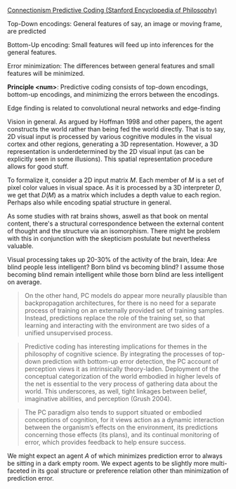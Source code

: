 

[Connectionism Predictive Coding (Stanford Encyclopedia of Philosophy)](https://plato.stanford.edu/entries/connectionism/#PC)


Top-Down encodings: General features of say, an image or moving frame, are predicted

Bottom-Up encoding: Small features will feed up into inferences for the general features.

Error minimization: The differences between general features and small features will be minimized. 

**Principle \<num\>**:  Predictive coding consists of top-down encodings, bottom-up encodings, and minimizing the errors between the encodings.


Edge finding is related to convolutional neural networks and edge-finding


Vision in general. As argued by Hoffman 1998 and other papers, the agent constructs the world rather than being fed the world directly. That is to say, 2D visual input is processed by various cognitive modules in the visual cortex and other regions, generating a 3D representation. However, a 3D representation is underdetermined by the 2D visual input (as can be explicitly seen in some illusions). This spatial representation procedure allows for good stuff.

To formalize it, consider a 2D input matrix $M$. Each member of $M$ is a set of pixel color values in visual space. As it is processed by a 3D interpreter $D$, we get that $D(M)$ as a matrix which includes a depth value to each region. Perhaps also while encoding spatial structure in general.

As some studies with rat brains shows, aswell as that book on mental content, there's a structural correspondence between the external content of thought and the structure via an isomorphism. There might be problem with this in conjunction with the skepticism postulate but nevertheless valuable. 

Visual processing takes up 20-30% of the activity of the brain,
Idea: Are blind people less intelligent? Born blind vs becoming blind? I assume those becoming blind remain intelligent while those born blind are less intelligent on average. 

> On the other hand, PC models do appear more neurally plausible than backpropagation architectures, for there is no need for a separate process of training on an externally provided set of training samples. Instead, predictions replace the role of the training set, so that learning and interacting with the environment are two sides of a unified unsupervised process.


> Predictive coding has interesting implications for themes in the philosophy of cognitive science. By integrating the processes of top-down prediction with bottom-up error detection, the PC account of perception views it as intrinsically theory-laden. Deployment of the conceptual categorization of the world embodied in higher levels of the net is essential to the very process of gathering data about the world. This underscores, as well, tight linkages between belief, imaginative abilities, and perception (Grush 2004).


> The PC paradigm also tends to support situated or embodied conceptions of cognition, for it views action as a dynamic interaction between the organism’s effects on the environment, its predictions concerning those effects (its plans), and its continual monitoring of error, which provides feedback to help ensure success.


We might expect an agent $A$ of which minimizes prediction error to always be sitting in a dark empty room. We expect agents to be slightly more multi-faceted in its goal structure or preference relation other than minimization of prediction error.








